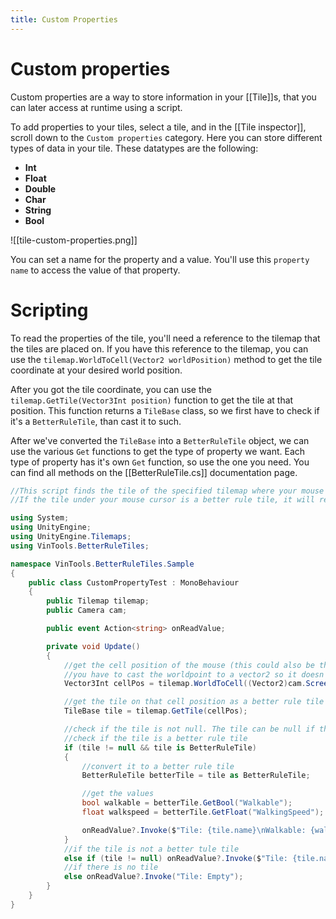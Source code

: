 ```yaml
---
title: Custom Properties
---
```

# Custom properties

Custom properties are a way to store information in your [[Tile]]s, that you can later access at runtime using a script.

To add properties to your tiles, select a tile, and in the [[Tile inspector]], scroll down to the `Custom properties` category. Here you can store different types of data in your tile. These datatypes are the following:
- **Int**
- **Float**
- **Double**
- **Char**
- **String**
- **Bool**

![[tile-custom-properties.png]]

You can set a name for the property and a value. You'll use this `property name` to access the value of that property.
# Scripting

To read the properties of the tile, you'll need a reference to the tilemap that the tiles are placed on. If you have this reference to the tilemap, you can use the `tilemap.WorldToCell(Vector2 worldPosition)` method to get the tile coordinate at your desired world position. 

After you got the tile coordinate, you can use the `tilemap.GetTile(Vector3Int position)` function to get the tile at that position. This function returns a `TileBase` class, so we first have to check if it's a `BetterRuleTile`, than cast it to such. 

After we've converted the `TileBase` into a `BetterRuleTile` object, we can use the various `Get` functions to get the type of property we want. Each type of property has it's own `Get` function, so use the one you need. You can find all methods on the [[BetterRuleTile.cs]] documentation page.

```cs
//This script finds the tile of the specified tilemap where your mouse cursor is
//If the tile under your mouse cursor is a better rule tile, it will read it's custom properties

using System;
using UnityEngine;
using UnityEngine.Tilemaps;
using VinTools.BetterRuleTiles;

namespace VinTools.BetterRuleTiles.Sample
{
    public class CustomPropertyTest : MonoBehaviour
    {
        public Tilemap tilemap;
        public Camera cam;

        public event Action<string> onReadValue;

        private void Update()
        {
            //get the cell position of the mouse (this could also be the position of the player for example)
            //you have to cast the worldpoint to a vector2 so it doesn't use the camera's z position
            Vector3Int cellPos = tilemap.WorldToCell((Vector2)cam.ScreenToWorldPoint(Input.mousePosition));

            //get the tile on that cell position as a better rule tile
            TileBase tile = tilemap.GetTile(cellPos);

            //check if the tile is not null. The tile can be null if there was no tile placed there
            //check if the tile is a better rule tile
            if (tile != null && tile is BetterRuleTile)
            {
                //convert it to a better rule tile
                BetterRuleTile betterTile = tile as BetterRuleTile;

                //get the values
                bool walkable = betterTile.GetBool("Walkable");
                float walkspeed = betterTile.GetFloat("WalkingSpeed");

                onReadValue?.Invoke($"Tile: {tile.name}\nWalkable: {walkable}\nWalking speed: {walkspeed}");
            }
            //if the tile is not a better tule tile
            else if (tile != null) onReadValue?.Invoke($"Tile: {tile.name}");
            //if there is no tile
            else onReadValue?.Invoke("Tile: Empty");
        }
    }
}
```